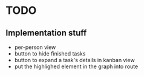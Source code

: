 # TODO

## Implementation stuff

 * per-person view
 * button to hide finished tasks
 * button to expand a task's details in kanban view
 * put the highlighed element in the graph into route
